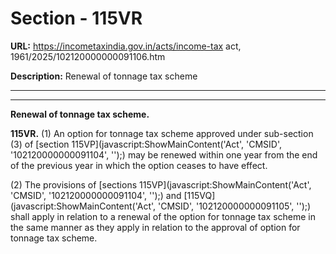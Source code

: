# Section - 115VR

**URL:** https://incometaxindia.gov.in/acts/income-tax act, 1961/2025/102120000000091106.htm

**Description:** Renewal of tonnage tax scheme

---

****

**Renewal of tonnage tax scheme.**

**115VR.** (1) An option for tonnage tax scheme approved under sub-section (3) of [section 115VP](javascript:ShowMainContent\('Act', 'CMSID', '102120000000091104', ''\);) may be renewed within one year from the end of the previous year in which the option ceases to have effect.

(2) The provisions of [sections 115VP](javascript:ShowMainContent\('Act', 'CMSID', '102120000000091104', ''\);) and [115VQ](javascript:ShowMainContent\('Act', 'CMSID', '102120000000091105', ''\);) shall apply in relation to a renewal of the option for tonnage tax scheme in the same manner as they apply in relation to the approval of option for tonnage tax scheme.